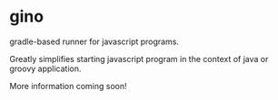 gino
=====

gradle-based runner for javascript programs.

Greatly simplifies starting javascript program in the context of java or groovy application.

More information coming soon!
